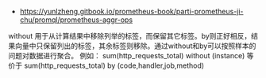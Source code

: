 
* https://yunlzheng.gitbook.io/prometheus-book/parti-prometheus-ji-chu/promql/prometheus-aggr-ops

without 用于从计算结果中移除列举的标签，而保留其它标签。by则正好相反，结果向量中只保留列出的标签，其余标签则移除。通过without和by可以按照样本的问题对数据进行聚合。
例如：
sum(http_requests_total) without (instance)
等价于
sum(http_requests_total) by (code,handler,job,method)
